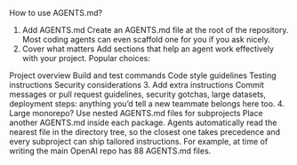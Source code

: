 How to use AGENTS.md?
1. Add AGENTS.md
Create an AGENTS.md file at the root of the repository. Most coding agents can even scaffold one for you if you ask nicely.
2. Cover what matters
Add sections that help an agent work effectively with your project. Popular choices:

Project overview
Build and test commands
Code style guidelines
Testing instructions
Security considerations
3. Add extra instructions
Commit messages or pull request guidelines, security gotchas, large datasets, deployment steps: anything you’d tell a new teammate belongs here too.
4. Large monorepo? Use nested AGENTS.md files for subprojects
Place another AGENTS.md inside each package. Agents automatically read the nearest file in the directory tree, so the closest one takes precedence and every subproject can ship tailored instructions. For example, at time of writing the main OpenAI repo has 88 AGENTS.md files.